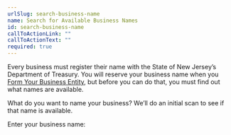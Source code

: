 ```yaml
---
urlSlug: search-business-name
name: Search for Available Business Names
id: search-business-name
callToActionLink: ""
callToActionText: ""
required: true
---
```

Every business must register their name with the State of New Jersey’s Department of Treasury. You will reserve your business name when you [Form Your Business Entity](/tasks/form-business-entity), but before you can do that, you must find out what names are available.

What do you want to name your business? We’ll do an initial scan to see if that name is available.

Enter your business name:
